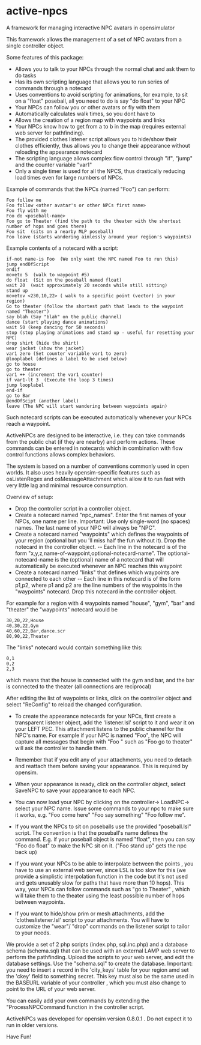 active-npcs
============

A framework for managing interactive NPC avatars in opensimulator

This framework allows the management of a set of NPC avatars from a single controller object. 

Some features of this package:

- Allows you to talk to your NPCs through the normal chat and ask them to do tasks
- Has its own scripting language that allows you to run series of commands through a notecard
- Uses conventions to avoid scripting for animations, for example, to sit on a "float" poseball, all you need to do is say  "do float"  to your NPC
- Your NPCs can follow you or other avatars or fly with them
- Automatically calculates walk times, so you dont have to 
- Allows the creation of a region map with waypoints and links 
- Your NPCs know how to get from a to b in the map (requires external web server for pathfinding). 
- The provided clothes listener script allows you to hide/show their clothes efficiently, thus allows you to change their appearance without reloading the appearance notecard
- The scripting language allows complex flow control through "if", "jump" and the counter variable "var1"
- Only a single timer is used for all the NPCS, thus drastically reducing load times even for large numbers of NPCs.


Example of commands  that the NPCs  (named "Foo") can perform:
  
    Foo follow me
    Foo follow <other avatar's or other NPCs first name>
    Foo fly with me
    Foo do <poseball-name>
    Foo go to Theater (find the path to the theater with the shortest number of hops and goes there)
    Foo sit  (sits on a nearby MLP poseball)
    Foo leave (starts wandering aimlessly around your region's waypoints)

Example contents of a notecard with a script:
  
    if-not name-is Foo  (We only want the NPC named Foo to run this)
    jump endOfScript
    endif
    moveto 5  (walk to waypoint #5)
    do float  (Sit on the poseball named float)
    wait 20  (wait approximately 20 seconds while still sitting)
    stand up
    movetov <230,10,22> ( walk to a specific point (vector) in your region)
    Go to theater (follow the shortest path that leads to the waypoint named "Theater")
    say blah (Say "blah" on the public channel)
    dance (start playing dance animations)
    wait 50 (keep dancing for 50 seconds)
    stop (stop playing animations and stand up - useful for resetting your NPC)
    drop shirt (hide the shirt)
    wear jacket (show the jacket)
    var1 zero (Set counter variable var1 to zero)
    @looplabel (defines a label to be used below)
    go to house
    go to theater
    var1 ++ (increment the var1 counter)
    if var1-lt 3  (Execute the loop 3 times)
    jump looplabel
    end-if
    go to Bar
    @endOfScipt (another label)
    leave (The NPC will start wandering between waypoints again)

Such notecard scripts can be executed automatically whenever your NPCs reach a waypoint.

ActiveNPCs are designed to be interactive, i.e. they can take commands from the public chat (if they are nearby) and perform actions. These commands can be entered in notecards which in combination with flow control functions allows complex behaviors.

The system is based on a number of conventions commonly used in open worlds. It also uses heavily opensim-specific features such as osListenRegex and osMessageAttachment which allow it to run fast with very little lag and minimal resource consumption. 

Overview of setup:
- Drop the controller script in a controller object. 
- Create a notecard named "npc_names". Enter the first names of your NPCs, one name per line. Important: Use only single-word (no spaces) names. The last name of your NPC will always be "NPC".
- Create a notecard named "waypoints" which defines the waypoints of your region (optional but you 'll miss half the fun without it). Drop the notecard in the controller object.
-- Each line in the notecard is of the form "x,y,z,name-of-waypoint,optional-notecard-name". The optional-notecard-name is the (optional) name of a notecard that will automatically be executed whenever an NPC reaches this waypoint
- Create a notecard named "links" that defines which waypoints are connected to each other
-- Each line in this notecard is of the form p1,p2, where p1 and p2 are the line numbers of the waypoints in the "waypoints" notecard. Drop this notecard in the controller object.

For example for a region with 4 waypoints named "house", "gym", "bar" and "theater" the "waypoints" notecard would be 

    30,20,22,House
    40,30,22,Gym
    40,60,22,Bar,dance.scr
    80,90,22,Theater

The "links" notecard would contain something like this:

    0,1
    0,2
    2,3

which means that the house is connected with the gym and bar, and the bar is connected to the theater (all connections are reciprocal)

After editing the list of waypoints or links, click on the controller object and select "ReConfig" to reload the changed configuration.

- To create the appearance notecards for your NPCs, first create a transparent listener object, add the 'listener.lsl' script to it and wear it on your LEFT PEC. This attachment listens to the public channel for the NPC's name. For example if your NPC is  named "Foo", the NPC will capture all messages that begin with "Foo " such as "Foo go to theater" will ask the controller to handle them. 


- Remember that if you edit any of your attachments, you need to detach and reattach them before saving your appearance. This is required by opensim.

- When your appearance is ready, click on the controller object, select SaveNPC to save your appearance to each NPC.

- You can now load your NPC by clicking on the controller-> LoadNPC-> select your NPC name. Issue some commands to your npc to make sure it works, e.g. "Foo come here" "Foo say something" "Foo follow me".

- If you want the NPCs to sit on poseballs use the provided "poseball.lsl" script. The convention is that the poseball's name defines the command. E.g. if your poseball object is named "float", then you can say "Foo do float" to make the NPC sit on it. ("Foo stand up" gets the npc back up)

- If you want your NPCs to be able to interpolate between the points , you have to use an external web server, since LSL is too slow for this (we provide a simplistic interpolation function in the code but it's not used and gets unusably slow for paths that have more than 10 hops). This way, your NPCs can follow commands such as "go to Theater" , which will take them to the theater using the least possible number of hops between waypoints. 

- If you want to hide/show prim or mesh attachments, add the 'clotheslistener.lsl' script to your attachments. You will have to customize the "wear"/ "drop" commands on the listener script to tailor to your needs.


We provide a set of 2 php scripts (index.php, sql.inc.php) and a database schema (schema.sql) that can be used with an external LAMP web server to perform the pathfinding. Upload the scripts to your web server, and edit the database settings. Use the "schema.sql" to create the database. Important: you need to insert a record in the 'city_keys' table for your region amd set the 'ckey' field to something secret. This key must also be the same used in the  BASEURL variable of your controller , which you must also change to point to the URL of your web server.

You can easily add your own commands  by extending the "ProcessNPCCommand function in the controller script.

ActiveNPCs was developed for opensim version 0.8.0.1 . Do not expect it to run in older versions.


Have Fun!
